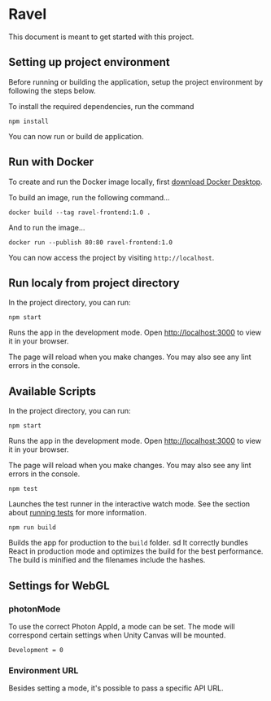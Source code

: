 # Ravel

This document is meant to get started with this project.

## Setting up project environment

Before running or building the application, setup the project environment by following the steps below.

To install the required dependencies, run the command

```
npm install
```

You can now run or build de application.

## Run with Docker

To create and run the Docker image locally, first [download Docker Desktop](https://www.docker.com/get-started).

To build an image, run the following command...

```
docker build --tag ravel-frontend:1.0 .
```

And to run the image...

```
docker run --publish 80:80 ravel-frontend:1.0
```

You can now access the project by visiting `http://localhost`.

## Run localy from project directory

In the project directory, you can run:

```
npm start
```

Runs the app in the development mode. Open [http://localhost:3000](http://localhost:3000) to view it in your browser.

The page will reload when you make changes. You may also see any lint errors in the console.

## Available Scripts

In the project directory, you can run:

```
npm start
```

Runs the app in the development mode. Open [http://localhost:3000](http://localhost:3000) to view it in your browser.

The page will reload when you make changes. You may also see any lint errors in the console.

```
npm test
```

Launches the test runner in the interactive watch mode. See the section about [running tests](https://facebook.github.io/create-react-app/docs/running-tests) for more information.

```
npm run build
```

Builds the app for production to the `build` folder.
sd
It correctly bundles React in production mode and optimizes the build for the best performance. The build is minified and the filenames include the hashes.

## Settings for WebGL

### photonMode

To use the correct Photon AppId, a mode can be set. The mode will correspond certain settings when Unity Canvas will be mounted.

```
Development = 0
```

### Environment URL

Besides setting a mode, it's possible to pass a specific API URL.
